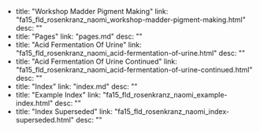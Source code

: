   - title: "Workshop Madder Pigment Making"
    link: "fa15_fld_rosenkranz_naomi_workshop-madder-pigment-making.html"
    desc: ""
  - title: "Pages"
    link: "pages.md"
    desc: ""
  - title: "Acid Fermentation Of Urine"
    link: "fa15_fld_rosenkranz_naomi_acid-fermentation-of-urine.html"
    desc: ""
  - title: "Acid Fermentation Of Urine Continued"
    link: "fa15_fld_rosenkranz_naomi_acid-fermentation-of-urine-continued.html"
    desc: ""
  - title: "Index"
    link: "index.md"
    desc: ""
  - title: "Example Index"
    link: "fa15_fld_rosenkranz_naomi_example-index.html"
    desc: ""
  - title: "Index Superseded"
    link: "fa15_fld_rosenkranz_naomi_index-superseded.html"
    desc: ""
